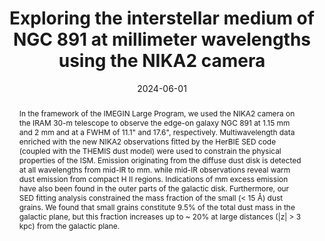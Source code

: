---
title: "Exploring the interstellar medium of NGC 891 at millimeter wavelengths using the NIKA2 camera"
collection: "publications"
category: "co_procs"
permalink: /publications/2024EPJWC29300026K
link: https://ui.adsabs.harvard.edu/abs/2024EPJWC.29300026K/abstract
date: 2024-06-01
venue: "mm Universe 2023 - Observing the Universe at mm Wavelengths"
citation: "Katsioli, S., Adam, R., Ade, P., et al. (2024), mm Universe 2023 - Observing the Universe at mm Wavelengths, 293, 00026."
abstract: "In the framework of the IMEGIN Large Program, we used the NIKA2 camera on the IRAM 30-m telescope to observe the edge-on galaxy NGC 891 at 1.15 mm and 2 mm and at a FWHM of 11.1\" and 17.6\", respectively. Multiwavelength data enriched with the new NIKA2 observations fitted by the HerBIE SED code (coupled with the THEMIS dust model) were used to constrain the physical properties of the ISM. Emission originating from the diffuse dust disk is detected at all wavelengths from mid-IR to mm. while mid-lR observations reveal warm dust emission from compact H II regions. Indications of mm excess emission have also been found in the outer parts of the galactic disk. Furthermore, our SED fitting analysis constrained the mass fraction of the small (&lt; 15 Å) dust grains. We found that small grains constitute 9.5% of the total dust mass in the galactic plane, but this fraction increases up to ~ 20% at large distances (|z| &gt; 3 kpc) from the galactic plane."
---